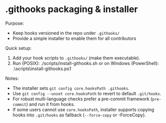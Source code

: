 # .githooks packaging & installer

Purpose:
- Keep hooks versioned in the repo under `.githooks/`
- Provide a simple installer to enable them for all contributors

Quick setup:
1. Add your hook scripts to `.githooks/` (make them executable).
2. Run (POSIX):
   ./scripts/install-githooks.sh
   or on Windows (PowerShell):
   .\scripts\install-githooks.ps1

Notes:
- The installer sets `git config core.hooksPath .githooks`.
- Use `git config --unset core.hooksPath` to revert to default `.git/hooks`.
- For robust multi-language checks prefer a pre-commit framework (`pre-commit`) and run it from hooks.
- If some users cannot use `core.hooksPath`, installer supports copying hooks into `.git/hooks` as fallback (`--force-copy` or -ForceCopy).